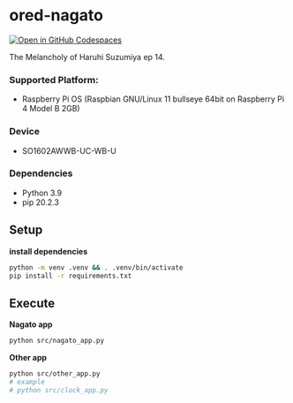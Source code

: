 # ored-nagato

[![Open in GitHub Codespaces](https://github.com/codespaces/badge.svg)](https://codespaces.new/Yoshida24/nagato-character-display)

The Melancholy of Haruhi Suzumiya ep 14.

### Supported Platform:
- Raspberry Pi OS (Raspbian GNU/Linux 11 bullseye 64bit on Raspberry Pi 4 Model B 2GB)

### Device
- SO1602AWWB-UC-WB-U

### Dependencies
- Python 3.9
- pip 20.2.3

## Setup

**install dependencies**

```bash
python -m venv .venv && . .venv/bin/activate
pip install -r requirements.txt
```

## Execute 

**Nagato app**

```bash
python src/nagato_app.py
```

**Other app**

```bash
python src/other_app.py
# example
# python src/clock_app.py
```
